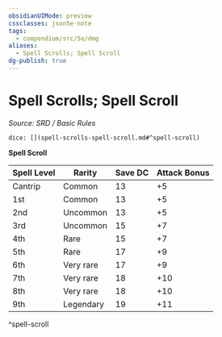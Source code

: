 ```yaml
---
obsidianUIMode: preview
cssclasses: json5e-note
tags:
  - compendium/src/5e/dmg
aliases:
  - Spell Scrolls; Spell Scroll
dg-publish: true
---
```

# Spell Scrolls; Spell Scroll
*Source: SRD / Basic Rules* 

`dice: [](spell-scrolls-spell-scroll.md#^spell-scroll)`

**Spell Scroll**

| Spell Level | Rarity | Save DC | Attack Bonus |
|-------------|--------|---------|--------------|
| Cantrip | Common | 13 | +5  |
| 1st | Common | 13 | +5  |
| 2nd | Uncommon | 13 | +5  |
| 3rd | Uncommon | 15 | +7 |
| 4th | Rare | 15 | +7 |
| 5th | Rare | 17 | +9 |
| 6th | Very rare | 17 | +9 |
| 7th | Very rare | 18 | +10 |
| 8th | Very rare | 18 | +10 |
| 9th | Legendary | 19 | +11 |
^spell-scroll